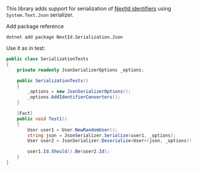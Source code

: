 This library adds support for serialization of [NextId identifiers](https://github.com/stanac/nextid)
using `System.Text.Json` serializer.

Add package reference
```
dotnet add package NextId.Serialization.Json
```

Use it as in test:

```csharp
public class SerializationTests
{
    private readonly JsonSerializerOptions _options;

    public SerializationTests()
    {
        _options = new JsonSerializerOptions();
        _options.AddIdentifierConverters();
    }

    [Fact]
    public void Test1()
    {
        User user1 = User.NewRandomUser();
        string json = JsonSerializer.Serialize(user1, _options);
        User user2 = JsonSerializer.Deserialize<User>(json, _options)!;

        user1.Id.Should().Be(user2.Id);
    }
}
```